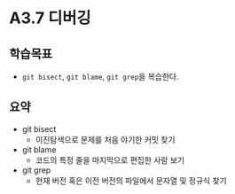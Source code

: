# A3.7 디버깅

## 학습목표
- `git bisect`, `git blame`, `git grep`을 복습한다.

## 요약
- git bisect
   - 이진탐색으로 문제를 처음 야기한 커밋 찾기
- git blame
   - 코드의 특정 줄을 마지막으로 편집한 사람 보기
- git grep
   - 현재 버전 혹은 이전 버전의 파일에서 문자열 및 정규식 찾기
